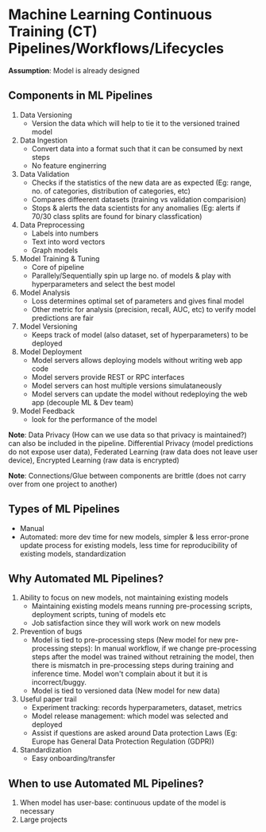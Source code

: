 # Machine Learning Continuous Training (CT) Pipelines/Workflows/Lifecycles
**Assumption**: Model is already designed

## Components in ML Pipelines
1. Data Versioning
    - Version the data which will help to tie it to the versioned trained model
2. Data Ingestion
    - Convert data into a format such that it can be consumed by next steps
    - No feature enginerring
3. Data Validation
    - Checks if the statistics of the new data are as expected (Eg: range, no. of categories, distribution of categories, etc)
    - Compares diffeerent datasets (training vs validation comparision)
    - Stops & alerts the data scientists for any anomalies (Eg: alerts if 70/30 class splits are found for binary classfication)
4. Data Preprocessing
    - Labels into numbers
    - Text into word vectors
    - Graph models
5. Model Training & Tuning
    - Core of pipeline
    - Parallely/Sequentially spin up large no. of models & play with hyperparameters and select the best model
6. Model Analysis
    - Loss determines optimal set of parameters and gives final model
    - Other metric for analysis (precision, recall, AUC, etc) to verify model predictions are fair
7. Model Versioning
    - Keeps track of model (also dataset, set of hyperparameters) to be deployed
8. Model Deployment
    - Model servers allows deploying models without writing web app code
    - Model servers provide REST or RPC interfaces
    - Model servers can host multiple versions simulataneously
    - Model servers can update the model without redeploying the web app (decouple ML & Dev team)
9. Model Feedback
    - look for the performance of the model

**Note**: Data Privacy (How can we use data so that privacy is maintained?) can also be included in the pipeline. Differential Privacy (model predictions do not expose user data), Federated Learning (raw data does not leave user device), Encrypted Learning (raw data is encrypted)

**Note**: Connections/Glue between components are brittle (does not carry over from one project to another)

## Types of ML Pipelines
- Manual
- Automated: more dev time for new models, simpler & less error-prone update process for existing models, less time for reproducibility of existing models, standardization

## Why Automated ML Pipelines?
1. Ability to focus on new models, not maintaining existing models
    - Maintaining existing models means running pre-processing scripts, deployment scripts, tuning of models etc
    - Job satisfaction since they will work work on new models
2. Prevention of bugs
    - Model is tied to pre-processing steps (New model for new pre-processing steps): In manual workflow, if we change pre-processing steps after the model was trained without retraining the model, then there is mismatch in pre-processing steps during training and inference time. Model won't complain about it but it is incorrect/buggy. 
    - Model is tied to versioned data (New model for new data)
3. Useful paper trail
    - Experiment tracking: records hyperparameters, dataset, metrics
    - Model release management: which model was selected and deployed
    - Assist if questions are asked around Data protection Laws (Eg: Europe has General Data Protection Regulation (GDPR))
4. Standardization
    - Easy onboarding/transfer   
    
## When to use Automated ML Pipelines?
1. When model has user-base: continuous update of the model is necessary
2. Large projects
